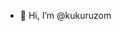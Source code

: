 - 👋 Hi, I’m @kukuruzom

<!---
kukuruzomc/kukuruzomc is a ✨ special ✨ repository because its `README.md` (this file) appears on your GitHub profile.
You can click the Preview link to take a look at your changes.
--->
